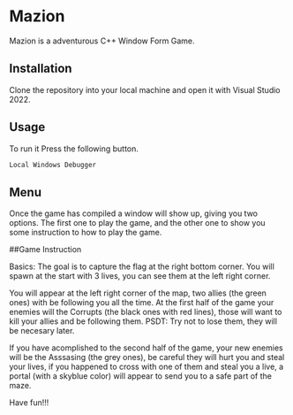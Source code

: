 # Mazion

Mazion is a adventurous C++ Window Form Game.

## Installation

Clone the repository into your local machine and open it with Visual Studio 2022.

## Usage

To run it Press the following button.

```bash
Local Windows Debugger
```

## Menu

Once the game has compiled a window will show up, giving you two options. The first one to play the game, and the other one to show you some instruction to how to play the game.

##Game Instruction

Basics: The goal is to capture the flag at the right bottom corner. You will spawn at the start with 3 lives, you can see them at the left right corner.

You will appear at the left right corner of the map, two allies (the green ones) with be following you all the time.
At the first half of the game your enemies will the Corrupts (the black ones with red lines), those will want to kill your allies and be following them.
PSDT: Try not to lose them, they will be necesary later.

If you have acomplished to the second half of the game, your new enemies will be the Asssasing (the grey ones), be careful they will hurt you and steal your lives, if you happened to cross with one of them and steal you a live, a portal (with a skyblue color) will appear to send you to a safe part of the maze. 

Have fun!!!
